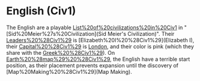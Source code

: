# English (Civ1)

The English are a playable [List%20of%20civilizations%20in%20Civ1](civilization) in "[Sid%20Meier%27s%20Civilization](Sid Meier's Civilization)". Their [Leaders%20%28Civ1%29](leader) is [Elizabeth%20I%20%28Civ1%29](Elizabeth I), their [Capital%20%28Civ1%29](capital) is [London](London), and their color is pink (which they share with the [Greek%20%28Civ1%29](Greeks)).
On [Earth%20%28map%29%20%28Civ1%29](Earth), the English have a terrible start position, as their placement prevents expansion until the discovery of [Map%20Making%20%28Civ1%29](Map Making).